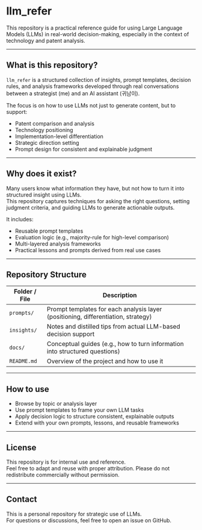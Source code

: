# llm_refer

This repository is a practical reference guide for using Large Language Models (LLMs) in real-world decision-making, especially in the context of technology and patent analysis.

---

## What is this repository?

`llm_refer` is a structured collection of insights, prompt templates, decision rules, and analysis frameworks developed through real conversations between a strategist (me) and an AI assistant (귀남이).

The focus is on how to use LLMs not just to generate content, but to support:

- Patent comparison and analysis
- Technology positioning
- Implementation-level differentiation
- Strategic direction setting
- Prompt design for consistent and explainable judgment

---

## Why does it exist?

Many users know what information they have, but not how to turn it into structured insight using LLMs.  
This repository captures techniques for asking the right questions, setting judgment criteria, and guiding LLMs to generate actionable outputs.

It includes:

- Reusable prompt templates
- Evaluation logic (e.g., majority-rule for high-level comparison)
- Multi-layered analysis frameworks
- Practical lessons and prompts derived from real use cases

---

## Repository Structure

| Folder / File | Description |
|---------------|-------------|
| `prompts/`    | Prompt templates for each analysis layer (positioning, differentiation, strategy) |
| `insights/`   | Notes and distilled tips from actual LLM-based decision support |
| `docs/`       | Conceptual guides (e.g., how to turn information into structured questions) |
| `README.md`   | Overview of the project and how to use it |

---

## How to use

- Browse by topic or analysis layer
- Use prompt templates to frame your own LLM tasks
- Apply decision logic to structure consistent, explainable outputs
- Extend with your own prompts, lessons, and reusable frameworks

---

## License

This repository is for internal use and reference.  
Feel free to adapt and reuse with proper attribution. Please do not redistribute commercially without permission.

---

## Contact

This is a personal repository for strategic use of LLMs.  
For questions or discussions, feel free to open an issue on GitHub.

